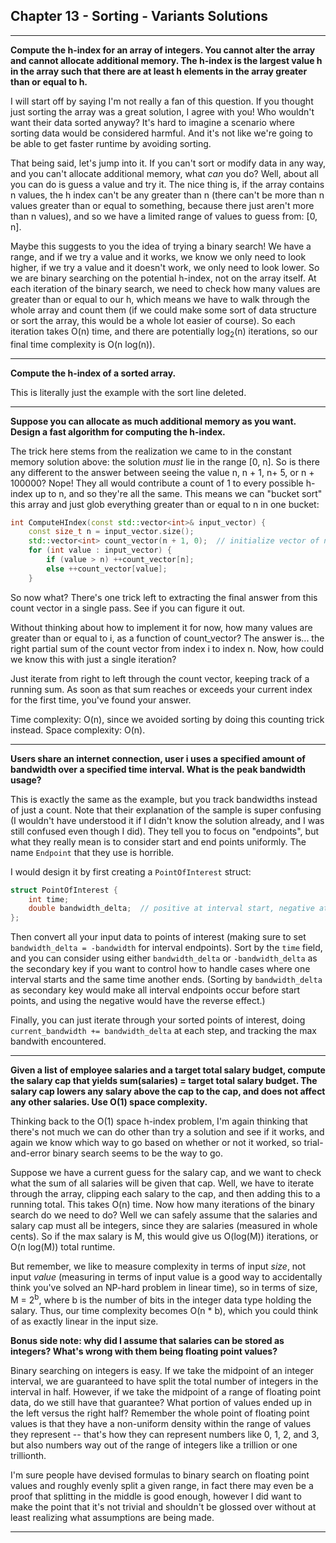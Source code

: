 ## Chapter 13 - Sorting - Variants Solutions

---

**Compute the h-index for an array of integers.  You cannot alter the array and cannot allocate additional memory.  The h-index is the largest value h in the array such that there are at least h elements in the array greater than or equal to h.**

I will start off by saying I'm not really a fan of this question.  If you thought just sorting the array was a great solution, I agree with you!  Who wouldn't want their data sorted anyway? It's hard to imagine a scenario where sorting data would be considered harmful.  And it's not like we're going to be able to get faster runtime by avoiding sorting.

That being said, let's jump into it.  If you can't sort or modify data in any way, and you can't allocate additional memory, what *can* you do?  Well, about all you can do is guess a value and try it.  The nice thing is, if the array contains n values, the h index can't be any greater than n (there can't be more than n values greater than or equal to something, because there just aren't more than n values), and so we have a limited range of values to guess from: \[0, n\].

Maybe this suggests to you the idea of trying a binary search!  We have a range, and if we try a value and it works, we know we only need to look higher, if we try a value and it doesn't work, we only need to look lower.  So we are binary searching on the potential h-index, not on the array itself.  At each iteration of the binary search, we need to check how many values are greater than or equal to our h, which means we have to walk through the whole array and count them (if we could make some sort of data structure or sort the array, this would be a whole lot easier of course).  So each iteration takes O(n) time, and there are potentially log<sub>2</sub>(n) iterations, so our final time complexity is O(n log(n)).

---

**Compute the h-index of a sorted array.**

This is literally just the example with the sort line deleted.

---

**Suppose you can allocate as much additional memory as you want. Design a fast algorithm for computing the h-index.**

The trick here stems from the realization we came to in the constant memory solution above: the solution *must* lie in the range \[0, n\].  So is there any different to the answer between seeing the value n, n + 1, n+ 5, or n + 100000?  Nope!  They all would contribute a count of 1 to every possible h-index up to n, and so they're all the same.  This means we can "bucket sort" this array and just glob everything greater than or equal to n in one bucket:

```c++
int ComputeHIndex(const std::vector<int>& input_vector) {
    const size_t n = input_vector.size();
    std::vector<int> count_vector(n + 1, 0);  // initialize vector of n+1 zeros, corresponding to 0..n
    for (int value : input_vector) {
        if (value > n) ++count_vector[n];
        else ++count_vector[value];
    }
```
So now what?  There's one trick left to extracting the final answer from this count vector in a single pass.  See if you can figure it out.

Without thinking about how to implement it for now, how many values are greater than or equal to i, as a function of count_vector?  The answer is... the right partial sum of the count vector from index i to index n.  Now, how could we know this with just a single iteration?

Just iterate from right to left through the count vector, keeping track of a running sum.  As soon as that sum reaches or exceeds your current index for the first time, you've found your answer.

Time complexity: O(n), since we avoided sorting by doing this counting trick instead.  Space complexity: O(n).

---

**Users share an internet connection, user i uses a specified amount of bandwidth over a specified time interval.  What is the peak bandwidth usage?**

This is exactly the same as the example, but you track bandwidths instead of just a count.  Note that their explanation of the sample is super confusing (I wouldn't have understood it if I didn't know the solution already, and I was still confused even though I did).  They tell you to focus on "endpoints", but what they really mean is to consider start and end points uniformly.  The name `Endpoint` that they use is horrible.

I would design it by first creating a `PointOfInterest` struct:

```C++
struct PointOfInterest {
    int time;
    double bandwidth_delta;  // positive at interval start, negative at interval end
};
```
Then convert all your input data to points of interest (making sure to set `bandwidth_delta = -bandwidth` for interval endpoints).  Sort by the `time` field, and you can consider using either `bandwidth_delta` or `-bandwidth_delta` as the secondary key if you want to control how to handle cases where one interval starts and the same time another ends.  (Sorting by `bandwidth_delta` as secondary key would make all interval endpoints occur before start points, and using the negative would have the reverse effect.)

Finally, you can just iterate through your sorted points of interest, doing `current_bandwidth += bandwidth_delta` at each step, and tracking the max bandwith encountered.

---

**Given a list of employee salaries and a target total salary budget, compute the salary cap that yields sum(salaries) = target total salary budget.  The salary cap lowers any salary above the cap to the cap, and does not affect any other salaries.  Use O(1) space complexity.**

Thinking back to the O(1) space h-index problem, I'm again thinking that there's not much we can do other than try a solution and see if it works, and again we know which way to go based on whether or not it worked, so trial-and-error binary search seems to be the way to go.

Suppose we have a current guess for the salary cap, and we want to check what the sum of all salaries will be given that cap.  Well, we have to iterate through the array, clipping each salary to the cap, and then adding this to a running total.  This takes O(n) time.  Now how many iterations of the binary search do we need to do?  Well we can safely assume that the salaries and salary cap must all be integers, since they are salaries (measured in whole cents).  So if the max salary is M, this would give us O(log(M)) iterations, or O(n log(M)) total runtime.

But remember, we like to measure complexity in terms of input *size*, not input *value* (measuring in terms of input value is a good way to accidentally think you've solved an NP-hard problem in linear time), so in terms of size, M = 2<sup>b</sup>, where b is the number of bits in the integer data type holding the salary.  Thus, our time complexity becomes O(n * b), which you could think of as exactly linear in the input size.

**Bonus side note: why did I assume that salaries can be stored as integers? What's wrong with them being floating point values?**

Binary searching on integers is easy.  If we take the midpoint of an integer interval, we are guaranteed to have split the total number of integers in the interval in half.  However, if we take the midpoint of a range of floating point data, do we still have that guarantee?  What portion of values ended up in the left versus the right half?  Remember the whole point of floating point values is that they have a non-uniform density within the range of values they represent -- that's how they can represent numbers like 0, 1, 2, and 3, but also numbers way out of the range of integers like a trillion or one trillionth.

I'm sure people have devised formulas to binary search on floating point values and roughly evenly split a given range, in fact there may even be a proof that splitting in the middle is good enough, however I did want to make the point that it's not trivial and shouldn't be glossed over without at least realizing what assumptions are being made.

---

